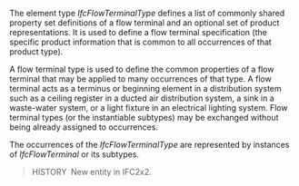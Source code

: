 The element type _IfcFlowTerminalType_ defines a list of commonly shared property set definitions of a flow terminal and an optional set of product representations. It is used to define a flow terminal specification (the specific product information that is common to all occurrences of that product type).

A flow terminal type is used to define the common properties of a flow terminal that may be applied to many occurrences of that type. A flow terminal acts as a terminus or beginning element in a distribution system such as a ceiling register in a ducted air distribution system, a sink in a waste-water system, or a light fixture in an electrical lighting system. Flow terminal types (or the instantiable subtypes) may be exchanged without being already assigned to occurrences.

The occurrences of the _IfcFlowTerminalType_ are represented by instances of _IfcFlowTerminal_ or its subtypes.

> HISTORY&nbsp; New entity in IFC2x2.
